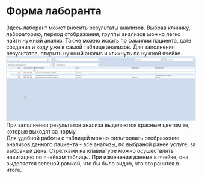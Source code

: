 # Форма лаборанта

Здесь лаборант может вносить результаты анализов. Выбрав клинику, лабораторию, период отображения, группы анализов можно легко найти нужный анализ. Также можно искать по фамилии пациента, дате создания и коду уже в самой таблице анализов. Для заполнения результатов, открыть нужный анализ и кликнуть по нужной ячейке.
  ![Image](Image/FormLaborant.gif)   
При заполнении результатов анализа выделяются красным цветом те, которые выходят за норму.   
Для удобной работы с таблицей можно фильтровать отображение анализов данного пациента - все анализы, по выбраной ранее услуге, за выбраный день. Стрелками на клавиатуре можно осуществлять навигацию по ячейкам таблицы. При изменении данных в ячейке, она выделяется зеленой рамкой, что бы было видно, что сохранится в итоге.  